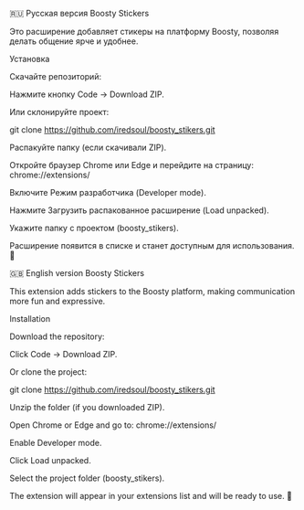 🇷🇺 Русская версия
Boosty Stickers

Это расширение добавляет стикеры на платформу Boosty, позволяя делать общение ярче и удобнее.

Установка

Скачайте репозиторий:

Нажмите кнопку Code → Download ZIP.

Или склонируйте проект:

git clone https://github.com/iredsoul/boosty_stikers.git


Распакуйте папку (если скачивали ZIP).

Откройте браузер Chrome или Edge и перейдите на страницу:
chrome://extensions/

Включите Режим разработчика (Developer mode).

Нажмите Загрузить распакованное расширение (Load unpacked).

Укажите папку с проектом (boosty_stikers).

Расширение появится в списке и станет доступным для использования. 🎉

🇬🇧 English version
Boosty Stickers

This extension adds stickers to the Boosty platform, making communication more fun and expressive.

Installation

Download the repository:

Click Code → Download ZIP.

Or clone the project:

git clone https://github.com/iredsoul/boosty_stikers.git


Unzip the folder (if you downloaded ZIP).

Open Chrome or Edge and go to:
chrome://extensions/

Enable Developer mode.

Click Load unpacked.

Select the project folder (boosty_stikers).

The extension will appear in your extensions list and will be ready to use. 🎉
